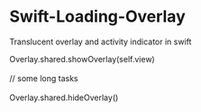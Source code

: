 # Swift-Loading-Overlay
Translucent overlay and activity indicator in swift

Overlay.shared.showOverlay(self.view)<br><br>
// some long tasks<br><br>
Overlay.shared.hideOverlay()

